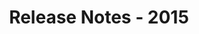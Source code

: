 ﻿---
title: Release Notes - 2015
description: "Release Notes - 2015 – learn about the latest updates and fixes."
type: docs
weight: 60
url: /jasperreports/release-notes-2015/
---


